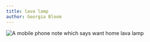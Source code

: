 ```yaml
---
title: lava lamp
author: Georgia Bloom
---
```


<img src="../lava_lamp.png" alt="A mobile phone note which says want home lava lamp">